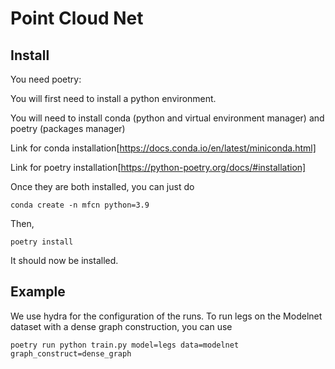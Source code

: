# Point Cloud Net


## Install

You need poetry:

You will first need to install a python environment.

You will need to install conda (python and virtual environment manager) and poetry (packages manager)

Link for conda installation[https://docs.conda.io/en/latest/miniconda.html]

Link for poetry installation[https://python-poetry.org/docs/#installation]

Once they are both installed, you can just do

`conda create -n mfcn python=3.9`

Then,

`poetry install` 

It should now be installed.


## Example

We use hydra for the configuration of the runs. To run legs on the Modelnet dataset with a dense graph construction, you can use

`poetry run python train.py model=legs data=modelnet graph_construct=dense_graph`

